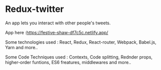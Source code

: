 # Redux-twitter
An app lets you interact with other people's tweets.

App here :https://festive-shaw-df7c5c.netlify.app/

Some technologies used : React, Redux, React-router, Webpack, Babel.js, Yarn and more..

Some Code Techniques used : Contexts, Code splitting, Rednder props, higher-order funtions, ES6 freatures, middlewares and more..
